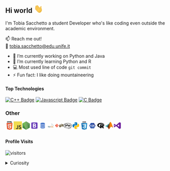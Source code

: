## Hi world <img src="images/hand.gif" width="28px" alt="hi">

I'm Tobia Sacchetto a student Developer who's like coding even outside the academic environment. 

:mailbox: Reach me out!
<br />
:email: tobia.sacchetto@edu.unife.it



- 🔨 I’m currently working on Python and Java
- 🌱 I’m currently learning Python and R
- :computer: Most used line of code `git commit`
- ⚡ Fun fact: I like doing mountaineering

#### Top Technologies


[![C++ Badge](https://img.shields.io/badge/-c++-007acc?style=for-the-badge&labelColor=black&logo=c%2B%2B&logoColor=007acc)](#) [![Javascript Badge](https://img.shields.io/badge/-Java-F0DB4F?style=for-the-badge&labelColor=black&logo=java&logoColor=F0DB4F)](#) [![C Badge](https://img.shields.io/badge/-c-007acc?style=for-the-badge&labelColor=black&logo=c&logoColor=007acc)](#) 

### Other


<img align="left" alt="HTML5" width="26px" src="images/html.png" />

<img align="left" alt="JavaScript" width="26px" src="images/javascript.png" />

<img align="left" alt="Node.js" width="26px" src="images/nodejs.png" />

<img align="left" alt="Bootstrap" width="26px" src="images/bootstrap.png" />

<img align="left" alt="SQL" width="26px" src="images/sql.png" />

<img align="left" alt="MySQL" width="26px" src="images/mysql.png" />

<img align="left" alt="Git" width="26px" src="images/git.png" />

<img align="left" alt="PHP" width="26px" src="images/php.png" />

<img align="left" alt="Python" width="26px" src="images/python.png" />

<img align="left" alt="Python" width="26px" src="images/css.png" />

<img align="left" alt="Python" width="26px" src="images/asm.png" />

<img align="left" alt="Python" width="26px" src="images/r.png" />

<img align="left" alt="Python" width="26px" src="images/matlab.png" />

<img align="left" alt="Python" width="26px" src="images/visualbasic.png" />

<br />
<br />



#### Profile Visits 

![visitors](https://visitor-badge.glitch.me/badge?page_id=Tob1a.Tob1a)

<details>
<summary>
  Curiosity
</summary>

<br >





#### Github Stats

![Tob1a's github stats](https://github-readme-stats.vercel.app/api?username=tob1a&count_private=true&theme=tokyonight&hide=contribs,prs)
[![Top Langs](https://github-readme-stats.vercel.app/api/top-langs/?username=tob1a&layout=compact)](https://github.com/anuraghazra/github-readme-stats)
</details>

